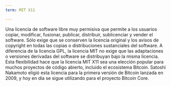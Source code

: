 ```yaml
---
term: MIT X11

---
```

Una licencia de software libre muy permisiva que permite a los usuarios copiar, modificar, fusionar, publicar, distribuir, sublicenciar y vender el software. Sólo exige que se conserven la licencia original y los avisos de copyright en todas las copias o distribuciones sustanciales del software. A diferencia de la licencia GPL, la licencia MIT no exige que las adaptaciones o versiones derivadas del software se distribuyan bajo la misma licencia. Esta flexibilidad hace que la licencia MIT X11 sea una elección popular para muchos proyectos de código abierto, incluido el ecosistema Bitcoin. Satoshi Nakamoto eligió esta licencia para la primera versión de Bitcoin lanzada en 2009, y hoy en día se sigue utilizando para el proyecto Bitcoin Core.